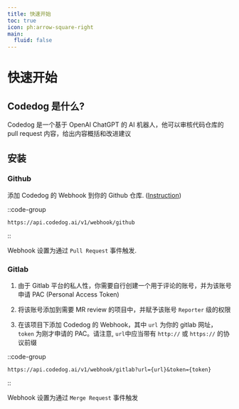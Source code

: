 ```yaml
---
title: 快速开始
toc: true
icon: ph:arrow-square-right
main:
  fluid: false
---
```


# 快速开始

## Codedog 是什么?

Codedog 是一个基于 OpenAI ChatGPT 的 AI 机器人，他可以审核代码仓库的 pull request 内容，给出内容概括和改进建议

## 安装

### Github

添加 Codedog 的 Webhook 到你的 Github 仓库. ([Instruction](https://docs.github.com/en/webhooks-and-events/webhooks/about-webhooks))

::code-group

```plain [webhook]
https://api.codedog.ai/v1/webhook/github
```

::

Webhook 设置为通过 `Pull Request` 事件触发.

### Gitlab

1. 由于 Gitlab 平台的私人性，你需要自行创建一个用于评论的账号，并为该账号申请 PAC (Personal Access Token)

2. 将该账号添加到需要 MR review 的项目中，并赋予该账号 `Reporter` 级的权限

3. 在该项目下添加 Codedog 的 Webhook，其中 `url` 为你的 gitlab 网址，`token` 为刚才申请的 PAC。请注意, `url`中应当带有 `http://` 或 `https://` 的协议前缀

::code-group

```plain [webhook]
https://api.codedog.ai/v1/webhook/gitlab?url={url}&token={token}
```

::

Webhook 设置为通过 `Merge Request` 事件触发
